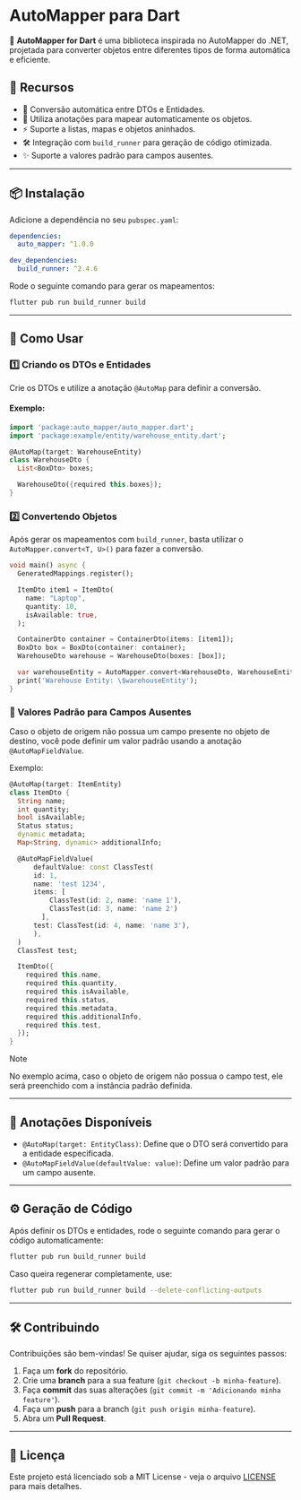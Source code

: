 # AutoMapper para Dart

🚀 **AutoMapper for Dart** é uma biblioteca inspirada no AutoMapper do .NET, projetada para converter objetos entre diferentes tipos de forma automática e eficiente.

## 📌 Recursos

- 🚀 Conversão automática entre DTOs e Entidades.
- 🔧 Utiliza anotações para mapear automaticamente os objetos.
- ⚡ Suporte a listas, mapas e objetos aninhados.
- 🛠 Integração com `build_runner` para geração de código otimizada.
- ✨ Suporte a valores padrão para campos ausentes.

---

## 📦 Instalação

Adicione a dependência no seu `pubspec.yaml`:

```yaml
dependencies:
  auto_mapper: ^1.0.0

dev_dependencies:
  build_runner: ^2.4.6
```

Rode o seguinte comando para gerar os mapeamentos:

```sh
flutter pub run build_runner build
```

---

## 🎯 Como Usar

### 1️⃣ Criando os DTOs e Entidades

Crie os DTOs e utilize a anotação `@AutoMap` para definir a conversão.

#### Exemplo:

```dart
import 'package:auto_mapper/auto_mapper.dart';
import 'package:example/entity/warehouse_entity.dart';

@AutoMap(target: WarehouseEntity)
class WarehouseDto {
  List<BoxDto> boxes;

  WarehouseDto({required this.boxes});
}
```


### 2️⃣ Convertendo Objetos

Após gerar os mapeamentos com `build_runner`, basta utilizar o `AutoMapper.convert<T, U>()` para fazer a conversão.

```dart
void main() async {
  GeneratedMappings.register();

  ItemDto item1 = ItemDto(
    name: "Laptop",
    quantity: 10,
    isAvailable: true,
  );

  ContainerDto container = ContainerDto(items: [item1]);
  BoxDto box = BoxDto(container: container);
  WarehouseDto warehouse = WarehouseDto(boxes: [box]);

  var warehouseEntity = AutoMapper.convert<WarehouseDto, WarehouseEntity>(warehouse);
  print('Warehouse Entity: \$warehouseEntity');
}
```

### 💚 Valores Padrão para Campos Ausentes

Caso o objeto de origem não possua um campo presente no objeto de destino, você pode definir um valor padrão usando a anotação `@AutoMapFieldValue`.

Exemplo:

```dart
@AutoMap(target: ItemEntity)
class ItemDto {
  String name;
  int quantity;
  bool isAvailable;
  Status status;
  dynamic metadata;
  Map<String, dynamic> additionalInfo;

  @AutoMapFieldValue(
      defaultValue: const ClassTest(
      id: 1,
      name: 'test 1234',
      items: [
          ClassTest(id: 2, name: 'name 1'),
          ClassTest(id: 3, name: 'name 2')
        ],
      test: ClassTest(id: 4, name: 'name 3'),
      ),
  )
  ClassTest test;

  ItemDto({
    required this.name,
    required this.quantity,
    required this.isAvailable,
    required this.status,
    required this.metadata,
    required this.additionalInfo,
    required this.test,
  });
}
```

> [!NOTE]
> No exemplo acima, caso o objeto de origem não possua o campo test, ele será preenchido com a instância padrão definida.
---

## 📜 Anotações Disponíveis

- `@AutoMap(target: EntityClass)`: Define que o DTO será convertido para a entidade especificada.
- `@AutoMapFieldValue(defaultValue: value)`: Define um valor padrão para um campo ausente.

---

## ⚙ Geração de Código

Após definir os DTOs e entidades, rode o seguinte comando para gerar o código automaticamente:

```sh
flutter pub run build_runner build
```

Caso queira regenerar completamente, use:

```sh
flutter pub run build_runner build --delete-conflicting-outputs
```

---

## 🛠 Contribuindo

Contribuições são bem-vindas! Se quiser ajudar, siga os seguintes passos:

1. Faça um **fork** do repositório.
2. Crie uma **branch** para a sua feature (`git checkout -b minha-feature`).
3. Faça **commit** das suas alterações (`git commit -m 'Adicionando minha feature'`).
4. Faça um **push** para a branch (`git push origin minha-feature`).
5. Abra um **Pull Request**.

---

## 📄 Licença

Este projeto está licenciado sob a MIT License - veja o arquivo [LICENSE](LICENSE) para mais detalhes.
